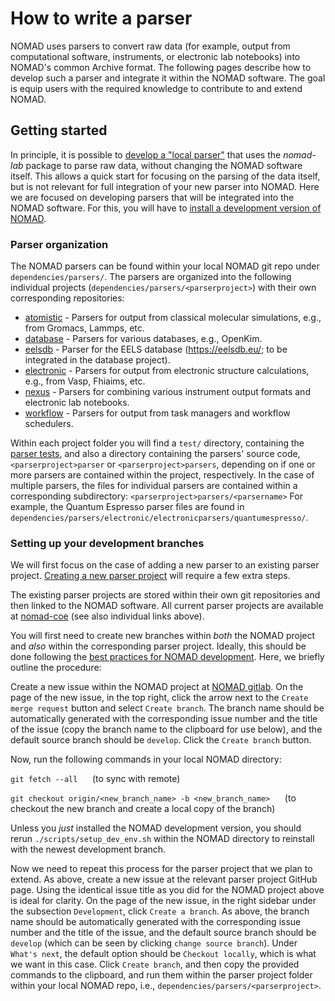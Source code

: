 # How to write a parser

NOMAD uses parsers to convert raw data (for example, output from computational software, instruments,
or electronic lab notebooks) into NOMAD's common Archive format. The following pages describe
how to develop such a parser and integrate it within the NOMAD software. The goal is equip users
with the required knowledge to contribute to and extend NOMAD.


## Getting started

<!-- TODO link to reasons for using NOMAD  -->
In principle, it is possible to [develop a "local parser"](references/quick_parser_setup.md) that uses the *nomad-lab* package to parse raw data,
without changing the NOMAD software itself. This allows a quick start for focusing on the parsing
of the data itself, but is not relevant for full integration of your new parser into NOMAD.
Here we are focused on developing parsers that will be integrated into the NOMAD software.
For this, you will have to [install a development version of NOMAD](references/quick_installing_nomad_dev.md).
<!-- TODO we need to discuss as an Area if this distinction between changing the NOMAD metainfo or not is relevant  -->
<!-- TODO change language to plugin-foced  -->

### Parser organization

The NOMAD parsers can be found within your local NOMAD git repo under
`dependencies/parsers/`. The parsers are organized into the following individual projects
(`dependencies/parsers/<parserproject>`) with their own corresponding repositories:

* [atomistic](https://github.com/nomad-coe/atomistic-parsers) - Parsers for output from classical molecular simulations, e.g., from Gromacs, Lammps, etc.
* [database](https://github.com/nomad-coe/database-parsers) - Parsers for various databases, e.g., OpenKim.
* [eelsdb](https://github.com/nomad-coe/nomad-parser-eelsdb) - Parser for the EELS database (https://eelsdb.eu/; to be integrated in the database project).
* [electronic](https://github.com/nomad-coe/electronic-parsers) - Parsers for output from electronic structure calculations, e.g., from Vasp, Fhiaims, etc. <!-- TODO ab Initio instead of electronic structure?  -->
* [nexus](https://github.com/nomad-coe/nomad-parser-nexus) - Parsers for combining various instrument output formats and electronic lab notebooks.
* [workflow](https://github.com/nomad-coe/workflow-parsers) - Parsers for output from task managers and workflow schedulers.

Within each project folder you will find a `test/` directory, containing the [parser tests](parser_tests.md), and also a directory containing the parsers' source code,
`<parserproject>parser` or `<parserproject>parsers`, depending on if one or more
parsers are contained within the project, respectively. In the case of multiple parsers, the files
for individual parsers are contained within a corresponding subdirectory: `<parserproject>parsers/<parsername>`
For example, the Quantum Espresso parser files are found in `dependencies/parsers/electronic/electronicparsers/quantumespresso/`.


### Setting up your development branches

We will first focus on the case of adding a new parser to an existing parser project.
[Creating a new parser project](references/advanced_new_parser_project.md) will require a few extra steps.
<!-- TODO should these steps be list but suggested to skip? JFR - I think not, but we need to make the 2 cases clear...if they are relevant in everyone's view??  -->
The existing parser projects are stored within their own git repositories and then linked
to the NOMAD software. All current parser projects are available at [nomad-coe](https://github.com/nomad-coe)
(see also individual links above).

<!-- TODO create an account first? Link this to another section?  -->
You will first need to create new branches within *both* the NOMAD project and *also* within the corresponding
parser project. Ideally, this should be done following the [best practices for NOMAD development](references/quick_NOMAD_best_practices.md).
Here, we briefly outline the procedure:

Create a new issue within the NOMAD project at [NOMAD gitlab](https://gitlab.mpcdf.mpg.de/nomad-lab/nomad-FAIR.git).
On the page of the new issue, in the top right, click the arrow next to the `Create merge request`
button and select `Create branch`. The branch name should be automatically generated with the
corresponding issue number and the title of the issue (copy the branch name to the clipboard for use below),
and the default source branch should be `develop`.
Click the `Create branch` button.

Now, run the following commands in your local NOMAD directory:

`git fetch --all` &nbsp;&nbsp;&nbsp;&nbsp; (to sync with remote)

`git checkout origin/<new_branch_name> -b <new_branch_name>` &nbsp;&nbsp;&nbsp;&nbsp; (to checkout the new branch and create a local copy of the branch)

Unless you *just* installed the NOMAD development version, you should rerun `./scripts/setup_dev_env.sh`
within the NOMAD directory to reinstall with the newest development branch.

Now we need to repeat this process for the parser project that we plan to extend. As above,
create a new issue at the relevant parser project GitHub page. Using the identical
issue title as you did for the NOMAD project above is ideal for clarity.
On the page of the new issue, in the right sidebar under the subsection `Development`, click
`Create a branch`. As above, the branch name should be automatically generated with the
corresponding issue number and the title of the issue, and the default source branch should be `develop`
(which can be seen by clicking `change source branch`).
Under `What's next`, the default option should be `Checkout locally`, which is what we want in this case.
Click `Create branch`, and then copy the provided commands to the clipboard, and run them within the parser
project folder within your local NOMAD repo, i.e., `dependencies/parsers/<parserproject>`.
<!-- TODO make this whole git section a reference?  -->
